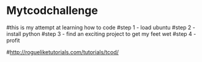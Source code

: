 # Mytcodchallenge

#this is my attempt at learning how to code
#step 1 - load ubuntu
#step 2 - install python
#step 3 - find an exciting project to get my feet wet
#step 4 - profit

#http://rogueliketutorials.com/tutorials/tcod/
